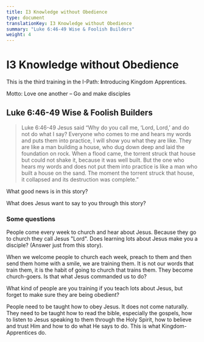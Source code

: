```yaml
---
title: I3 Knowledge without Obedience
type: document
translationKey: I3 Knowledge without Obedience
summary: "Luke 6:46-49 Wise & Foolish Builders"
weight: 4
---
```

# I3 Knowledge without Obedience

This is the third training in the I-Path: **I**ntroducing Kingdom Apprentices.

Motto: Love one another – Go and make disciples

## Luke 6:46-49 Wise & Foolish Builders

>   Luke 6:46-49 Jesus said “Why do you call me, ‘Lord, Lord,’ and do not do what I say? Everyone who comes to me and hears my words and puts them into practice, I will show you what they are like. They are like a man building a house, who dug down deep and laid the foundation on rock. When a flood came, the torrent struck that house but could not shake it, because it was well built. But the one who hears my words and does not put them into practice is like a man who built a house on the sand. The moment the torrent struck that house, it collapsed and its destruction was complete.”

What good news is in this story?

What does Jesus want to say to you through this story?

### Some questions

People come every week to church and hear about Jesus. Because they go to church they call Jesus "Lord". Does learning lots about Jesus make you a disciple? (Answer just from this story).

When we welcome people to church each week, preach to them and then send them home with a smile, we are training them. It is not our words that train them, it is the habit of going to church that trains them. They become church-goers. Is that what Jesus commanded us to do?

What kind of people are you training if you teach lots about Jesus, but forget to make sure they are being obedient?

People need to be taught how to obey Jesus. It does not come naturally. They need to be taught how to read the bible, especially the gospels, how to listen to Jesus speaking to them through the Holy Spirit, how to believe and trust Him and how to do what He says to do. This is what Kingdom-Apprentices do.

